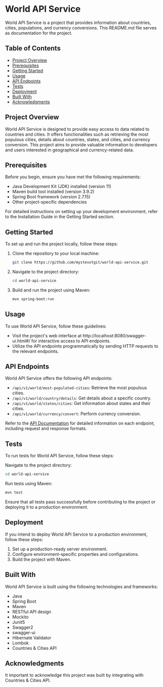 # World API Service

World API Service is a project that provides information about countries, cities, populations, and currency conversions. This README.md file serves as documentation for the project.

## Table of Contents

- [Project Overview](#project-overview)
- [Prerequisites](#prerequisites)
- [Getting Started](#getting-started)
- [Usage](#usage)
- [API Endpoints](#api-endpoints)
- [Tests](#tests)
- [Deployment](#deployment)
- [Built With](#built-with)
- [Acknowledgments](#Acknowledgments)

## Project Overview

World API Service is designed to provide easy access to data related to countries and cities. It offers functionalities such as retrieving the most populous cities, details about countries, states, and cities, and currency conversion. This project aims to provide valuable information to developers and users interested in geographical and currency-related data.

## Prerequisites

Before you begin, ensure you have met the following requirements:

- Java Development Kit (JDK) installed (version 11)
- Maven build tool installed (version 3.9.2)
- Spring Boot framework (version 2.7.15)
- Other project-specific dependencies

For detailed instructions on setting up your development environment, refer to the Installation Guide in the Getting Started section.

## Getting Started

To set up and run the project locally, follow these steps:

1. Clone the repository to your local machine:

   ```bash
   git clone https://github.com/mystevotgit/world-api-service.git
   ```
2. Navigate to the project directory:
   ```bash
   cd world-api-service
   ```
3. Build and run the project using Maven:
   ```bash
   mvn spring-boot:run
   ```
## Usage

To use World API Service, follow these guidelines:

- Visit the project's web interface at http://localhost:8080/swagger-ui.html#/ for interactive access to API endpoints.
- Utilize the API endpoints programmatically by sending HTTP requests to the relevant endpoints.

## API Endpoints

World API Service offers the following API endpoints:

- `/api/v1/world/most-populated-cities`: Retrieve the most populous cities.
- `/api/v1/world/country/details`: Get details about a specific country.
- `/api/v1/world/states/cities`: Get information about states and their cities.
- `/api/v1/world/currency/convert`: Perform currency conversion.

Refer to the [API Documentation](http://localhost:8080/swagger-ui.html#/) for detailed information on each endpoint, including request and response formats.

## Tests
To run tests for World API Service, follow these steps:

Navigate to the project directory:

   ```bash
   cd world-api-service
   ```

Run tests using Maven:

   ```bash
   mvn test
   ```
Ensure that all tests pass successfully before contributing to the project or deploying it to a production environment.

## Deployment
If you intend to deploy World API Service to a production environment, follow these steps:

1. Set up a production-ready server environment.
2. Configure environment-specific properties and configurations.
3. Build the project with Maven.

## Built With
World API Service is built using the following technologies and frameworks:

- Java
- Spring Boot
- Maven
- RESTful API design
- Mockito
- Junit5
- Swagger2
- swagger-ui
- Hibernate Validator
- Lombok
- Countries & Cities API

## Acknowledgments
It important to acknowledge this project was built by integrating with Countries & Cities API.
